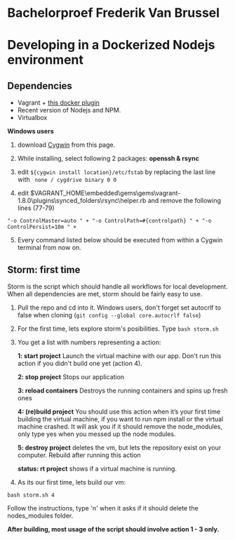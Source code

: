 Bachelorproef Frederik Van Brussel
===================

Developing in a Dockerized Nodejs environment 
===================

Dependencies
----------
 - Vagrant + [this docker plugin](https://github.com/leighmcculloch/vagrant-docker-compose)
 - Recent version of Nodejs and NPM. 
 - Virtualbox

**Windows users**

1. download [Cygwin](https://www.cygwin.com/) from this page.

2.  While installing, select following 2 packages: **openssh & rsync**

3. edit  `` ${cygwin install location}/etc/fstab `` by replacing the last line with ` none / cygdrive binary 0 0`

4. edit $VAGRANT_HOME\embedded\gems\gems\vagrant-1.8.0\plugins\synced_folders\rsync\helper.rb and remove the following lines (77-79)

``
 "-o ControlMaster=auto " +
"-o ControlPath=#{controlpath} " +
"-o ControlPersist=10m " +
``

5. Every command listed below should be executed from within a Cygwin terminal from now on.

Storm: first time
-------------
Storm is the script which should handle all workflows for local development. When all dependencies are met, storm should be fairly easy to use.

1. Pull the repo and cd into it. Windows users, don't forget set autocrlf to false when cloning (``git config --global core.autocrlf false``) 

2. For the first time, lets explore storm's posibilities. 
   Type `bash storm.sh`
   
3. You get a list with numbers representing a action:

    **1: start project**
    Launch the virtual machine with our app. Don't run this action if you didn't build one yet (action 4).
    
    **2: stop project**
    Stops our application
    
    **3: reload containers**
    Destroys the running containers and spins up fresh ones
    
    **4: (re)build project**
    You should use this action when it’s your first time building the virtual machine, if you want to run npm install or the virtual machine crashed. It will ask you if it should remove the node_modules, only type yes when you messed up the node modules.
    
    **5: destroy project** 
    deletes the vm, but lets the repository exist on your computer. Rebuild after running this action
    
    **status: rt project**
    shows if a virtual machine is running.
    
4. As  its our first time, lets build our vm:

`bash storm.sh 4`

Follow the instructions, type 'n' when it asks if it should delete the nodes_modules folder.


**After building, most usage of the script should involve action 1 - 3 only.**
